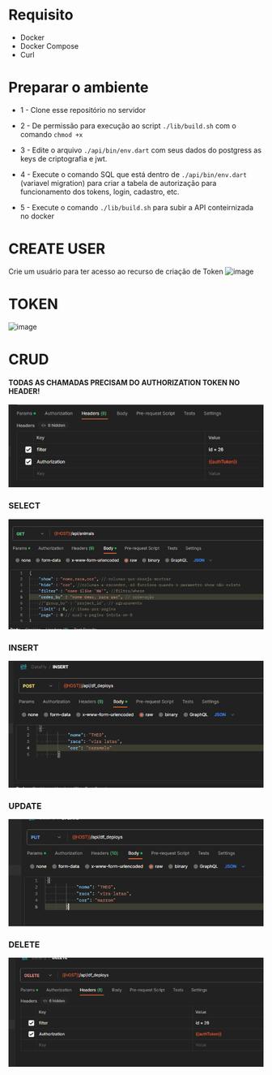 # Requisito
- Docker
- Docker Compose
- Curl

# Preparar o ambiente
- 1 -  Clone esse repositório no servidor


- 2 - De permissão para execução ao script `./lib/build.sh` com o comando `chmod +x`


- 3 - Edite o arquivo `./api/bin/env.dart` com seus dados do postgress as keys de criptografia e jwt.


- 4 - Execute o comando SQL que está dentro de  `./api/bin/env.dart` (variavel migration) para criar a tabela de autorização para funcionamento dos tokens, login, cadastro, etc.


- 5 - Execute o comando `./lib/build.sh` para subir a API conteirnizada no docker


# CREATE USER
Crie um usuário para ter acesso ao recurso de criação de Token
![image](https://github.com/xbrunots/dart_shelf_api/assets/4499957/8f404056-8420-42bb-ac1d-552071357e61)



# TOKEN
![image](https://github.com/xbrunots/dart_shelf_api/assets/4499957/1ca6a784-1cfc-4ccc-9dda-44b6057fedda)


# CRUD

#### TODAS AS CHAMADAS PRECISAM DO AUTHORIZATION TOKEN NO HEADER!
![img_5.png](img_5.png)

### SELECT 
![img_1.png](img_1.png)


### INSERT
![img_2.png](img_2.png)

### UPDATE
![img_3.png](img_3.png)

### DELETE
![img_4.png](img_4.png)
